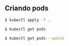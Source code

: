 ## Criando pods

```bash
$ kubectl apply -f .
```

```bash
$ kubectl get pods
```

```bash
$ kubectl get pods --watch
```
